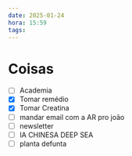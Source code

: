 ```yaml
---
date: 2025-01-24
hora: 15:59
tags:
---
```





# Coisas
- [ ] Academia
- [x] Tomar remédio
- [x] Tomar Creatina
- [ ] mandar email com a AR pro joão 
- [ ] newsletter 
- [ ] IA CHINESA DEEP SEA
- [ ] planta defunta